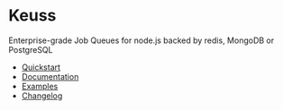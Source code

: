 # Keuss
Enterprise-grade Job Queues for node.js backed by redis, MongoDB or PostgreSQL

* [Quickstart](https://pepmartinez.github.io/keuss/docs/quickstart)
* [Documentation](https://pepmartinez.github.io/keuss/docs/)
* [Examples](https://pepmartinez.github.io/keuss/docs/examples)
* [Changelog](https://pepmartinez.github.io/keuss/docs/changelog)

